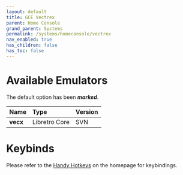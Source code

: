 ```yaml
---
layout: default
title: GCE Vectrex
parent: Home Console
grand_parent: Systems
permalink: /systems/homeconsole/vectrex
nav_enabled: true
has_children: false
has_toc: false
---
```


# Available Emulators

The default option has been ***marked***.

| Name                   | Type             | Version           |
|:-----------------------|:-----------------|:------------------|
| **vecx**               | Libretro Core    | SVN               |


# Keybinds 

Please refer to the [Handy Hotkeys](/#handyhotkeys) on the homepage for keybindings.